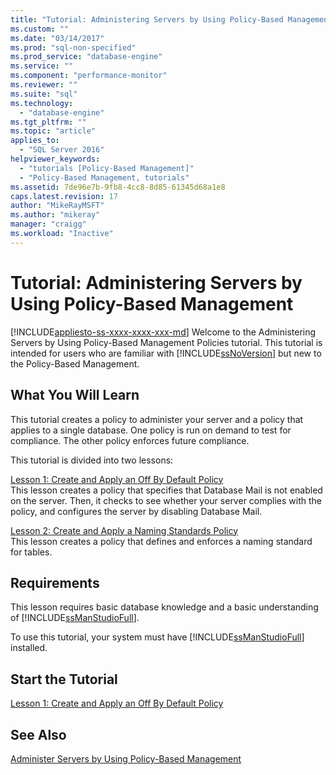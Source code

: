 ```yaml
---
title: "Tutorial: Administering Servers by Using Policy-Based Management | Microsoft Docs"
ms.custom: ""
ms.date: "03/14/2017"
ms.prod: "sql-non-specified"
ms.prod_service: "database-engine"
ms.service: ""
ms.component: "performance-monitor"
ms.reviewer: ""
ms.suite: "sql"
ms.technology: 
  - "database-engine"
ms.tgt_pltfrm: ""
ms.topic: "article"
applies_to: 
  - "SQL Server 2016"
helpviewer_keywords: 
  - "tutorials [Policy-Based Management]"
  - "Policy-Based Management, tutorials"
ms.assetid: 7de96e7b-9fb8-4cc8-8d85-61345d68a1e8
caps.latest.revision: 17
author: "MikeRayMSFT"
ms.author: "mikeray"
manager: "craigg"
ms.workload: "Inactive"
---
```

# Tutorial: Administering Servers by Using Policy-Based Management
[!INCLUDE[appliesto-ss-xxxx-xxxx-xxx-md](../../includes/appliesto-ss-xxxx-xxxx-xxx-md.md)]
Welcome to the Administering Servers by Using Policy-Based Management Policies tutorial. This tutorial is intended for users who are familiar with [!INCLUDE[ssNoVersion](../../includes/ssnoversion-md.md)] but new to the Policy-Based Management.  
  
## What You Will Learn  
This tutorial creates a policy to administer your server and a policy that applies to a single database. One policy is run on demand to test for compliance. The other policy enforces future compliance.  
  
This tutorial is divided into two lessons:  
  
[Lesson 1: Create and Apply an Off By Default Policy](../../relational-databases/policy-based-management/lesson-1-create-and-apply-an-off-by-default-policy.md)  
This lesson creates a policy that specifies that Database Mail is not enabled on the server. Then, it checks to see whether your server complies with the policy, and configures the server by disabling Database Mail.  
  
[Lesson 2: Create and Apply a Naming Standards Policy](../../relational-databases/policy-based-management/lesson-2-create-and-apply-a-naming-standards-policy.md)  
This lesson creates a policy that defines and enforces a naming standard for tables.  
  
## Requirements  
This lesson requires basic database knowledge and a basic understanding of [!INCLUDE[ssManStudioFull](../../includes/ssmanstudiofull-md.md)].  
  
To use this tutorial, your system must have [!INCLUDE[ssManStudioFull](../../includes/ssmanstudiofull-md.md)] installed.  
  
## Start the Tutorial  
[Lesson 1: Create and Apply an Off By Default Policy](../../relational-databases/policy-based-management/lesson-1-create-and-apply-an-off-by-default-policy.md)  
  
## See Also  
[Administer Servers by Using Policy-Based Management](../../relational-databases/policy-based-management/administer-servers-by-using-policy-based-management.md)  
  
  
  
